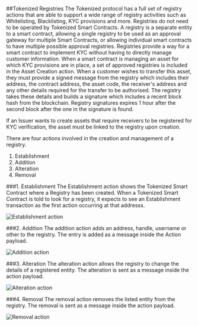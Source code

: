##Tokenized Registries
The Tokenized protocol has a full set of registry actions that are able to support a wide range of registry activities such as Whitelisting, Blacklisting, KYC provisions and more. Registries do not need to be operated by Tokenized Smart Contracts.
A registry is a separate entity to a smart contract, allowing a single registry to be used as an approval gateway for multiple Smart Contracts, or allowing individual smart contracts to have multiple possible approval registries. 
Registries provide a way for a smart contract to implement KYC without having to directly manage customer information. When a smart contract is managing an asset for which KYC provisions are in place, a set of approved registries is included in the Asset Creation action. When a customer wishes to transfer this asset, they must provide a signed message from the registry which includes their address, the contract address, the asset code, the receiver's address and any other details required for the transfer to be authorised. The registry takes these details and builds a signature which includes a recent block hash from the blockchain. Registry signatures expires 1 hour after the second block after the one in the signature is found. 

If an Issuer wants to create assets that require receivers to be registered for KYC verification, the asset must be linked to the registry upon creation.

There are four actions involved in the creation and management of a registry.
1. Establishment
2. Addition
3. Alteration
4. Removal

###1. Establishment
The Establishment action shows the Tokenized Smart Contract where a Registry has been created. When a Tokenized Smart Contract is told to look for a registry, it expects to see an Establishment transaction as the first action occurring at that addresss.

<img src="https://raw.githubusercontent.com/tokenized/docs/master/images/establishment-action.svg?sanitize=true" alt="Establishment action" align="middle">

###2. Addition
The addition action adds an address, handle, username or other to the registry. The entry is added as a message inside the Action payload.

<img src="https://raw.githubusercontent.com/tokenized/docs/master/images/addition-action.svg?sanitize=true" alt="Addition action" align="middle">

###3. Alteration
The alteration action allows the registry to change the details of a registered entity. The alteration is sent as a message inside the action payload.

<img src="https://raw.githubusercontent.com/tokenized/docs/master/images/alteration-action.svg?sanitize=true" alt="Alteration action" align="middle">

###4. Removal
The removal action removes the listed entity from the registry. The removal is sent as a message inside the action payload.

<img src="https://raw.githubusercontent.com/tokenized/docs/master/images/removal-action.svg?sanitize=true" alt="Removal action" align="middle">